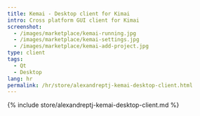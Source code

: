 ```yaml
---
title: Kemai - Desktop client for Kimai
intro: Cross platform GUI client for Kimai
screenshot: 
  - /images/marketplace/kemai-running.jpg
  - /images/marketplace/kemai-settings.jpg
  - /images/marketplace/kemai-add-project.jpg
type: client
tags:
  - Qt
  - Desktop
lang: hr
permalink: /hr/store/alexandreptj-kemai-desktop-client.html
---
```


{% include store/alexandreptj-kemai-desktop-client.md %}
